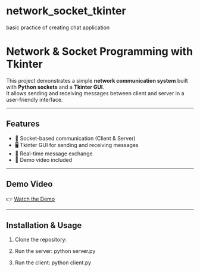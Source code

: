# network_socket_tkinter
basic practice of creating chat application
# Network & Socket Programming with Tkinter

This project demonstrates a simple **network communication system** built with **Python sockets** and a **Tkinter GUI**.  
It allows sending and receiving messages between client and server in a user-friendly interface.  

---

## Features
- 📡 Socket-based communication (Client & Server)
- 🖥️ Tkinter GUI for sending and receiving messages
- 🔄 Real-time message exchange
- 🎥 Demo video included

---

## Demo Video
👉 [Watch the Demo](https://drive.google.com/file/d/1FrUsr6TfKC9fLSUqB11FTKDp3oDmCX1X/view?usp=sharing)

---

## Installation & Usage

1. Clone the repository:
  
2. Run the server: python server.py

3. Run the client: python client.py
